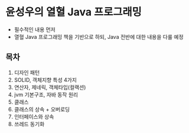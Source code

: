 # 윤성우의 열혈 Java 프로그래밍

- 필수적인 내용 먼저
- 열혈 Java 프로그래밍 책을 기반으로 하되, Java 전반에 대한 내용을 다룰 예정

## 목차
1. 디자인 패턴
2. SOLID, 객체지향 특성 4가지
3. 연산자, 제네릭, 객체타입(컬랙션)
4. jvm 기본구조, 자바 동작 원리
5. 클래스
6. 클래스의 상속 + 오버로딩
7. 인터페이스와 상속
8. 쓰레드 동기화